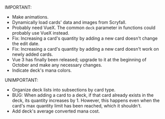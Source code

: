 IMPORTANT:

- Make animations.
- Dynamically load cards' data and images from Scryfall.
- Probably need VueX. The common `deck` parameter in functions could probably use VueX instead.
- Fix: Increasing a card's quantity by adding a new card doesn't change the edit date.
- Fix: Increasing a card's quantity by adding a new card doesn't work on newly added cards.
- Vue 3 has finally been released; upgrade to it at the beginning of October and make any necessary changes.
- Indicate deck's mana colors.


UNIMPORTANT:

- Organize deck lists into subsections by card type.
- BUG: When adding a card to a deck, if that card already exists in the deck, its quantity increases by 1. However, this happens even when the card's max quantity limit has been reached, which it shouldn't.
- Add deck's average converted mana cost.